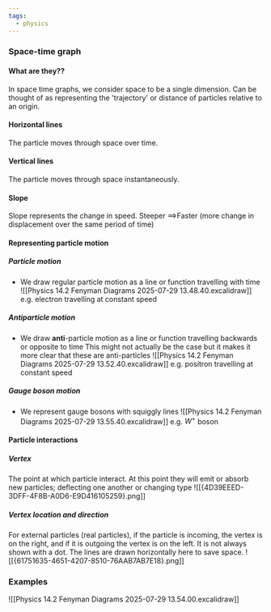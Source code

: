 ```yaml
---
tags:
  - physics
---
```

### Space-time graph 
#### What are they??
In space time graphs, we consider space to be a single dimension. 
	Can be thought of as representing the 'trajectory' or distance of particles relative to an origin. 
#### Horizontal lines
The particle moves through space over time. 
#### Vertical lines
The particle moves through space instantaneously.
#### Slope
Slope represents the change in speed. 
	Steeper $\implies$Faster
	(more change in displacement over the same period of time)

#### Representing particle motion
##### Particle motion
- We draw regular particle motion as a line or function travelling with time
![[Physics 14.2 Fenyman Diagrams 2025-07-29 13.48.40.excalidraw]]
e.g. electron travelling at constant speed

##### Antiparticle motion
- We draw **anti**-particle motion as a line or function travelling backwards or opposite to time
	This might not actually be the case but it makes it more clear that these are anti-particles
![[Physics 14.2 Fenyman Diagrams 2025-07-29 13.52.40.excalidraw]]
e.g. positron travelling at constant speed

##### Gauge boson motion
- We represent gauge bosons with squiggly lines
![[Physics 14.2 Fenyman Diagrams 2025-07-29 13.55.40.excalidraw]]
e.g. $W^+$ boson

#### Particle interactions
##### Vertex
The point at which particle interact. 
At this point they will emit or absorb new particles; deflecting one another or changing type 
![[{4D39EEED-3DFF-4F8B-A0D6-E9D416105259}.png]]

##### Vertex location and direction
For external particles (real particles), if the particle is incoming, the vertex is on the right, and if it is outgoing the vertex is on the left. It is not always shown with a dot. The lines are drawn horizontally here to save space.
![[{61751635-4651-4207-8510-76AAB7AB7E18}.png]]
### Examples
![[Physics 14.2 Fenyman Diagrams 2025-07-29 13.54.00.excalidraw]]

